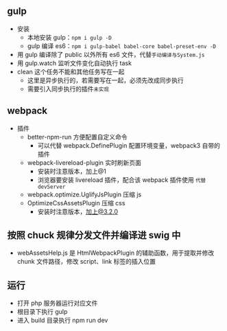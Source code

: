 ## gulp

* 安装
  * 本地安装 gulp：`npm i gulp -D`
  * gulp 编译 es6：`npm i gulp-babel babel-core babel-preset-env -D`
* 用 gulp 编译除了 public 以外所有 es6 文件，代替`手动编译与System.js`
* 用 gulp.watch 监听文件变化自动执行 task
* clean 这个任务不能和其他任务写在一起
  * 这里是异步执行的，若需要写在一起，必须先改成同步执行
  * 需要引入同步执行的插件`未实现`

## webpack

* 插件
  * better-npm-run 方便配置自定义命令
    * 可以代替 webpack.DefinePlugin 配置环境变量，webpack3 自带的插件
  * webpack-livereload-plugin 实时刷新页面
    * 安装时注意版本，加上@1
    * 浏览器要安装 livereload 插件，配合该 webpack 插件使用 `代替devServer`
  * webpack.optimize.UglifyJsPlugin 压缩 js
  * OptimizeCssAssetsPlugin 压缩 css
    * 安装时注意版本，加上@3.2.0

## 按照 chuck 规律分发文件并编译进 swig 中

* webAssetsHelp.js 是 HtmlWebpackPlugin 的辅助函数，用于提取并修改 chunk 文件路径，修改 script、link 标签的插入位置

## 运行

* 打开 php 服务器运行对应文件
* 根目录下执行 gulp
* 进入 build 目录执行 npm run dev
